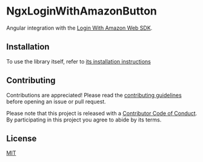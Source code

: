 # NgxLoginWithAmazonButton

Angular integration with the [Login With Amazon Web SDK](https://developer.amazon.com/docs/login-with-amazon/web-docs.html).

## Installation

To use the library itself, refer to [its installation instructions](./projects/ngx-login-with-amazon-button/README.md)

## Contributing

Contributions are appreciated! Please read the [contributing guidelines](./CONTRIBUTING.md) before opening an issue or pull request.

Please note that this project is released with a [Contributor Code of Conduct](./CODE-OF-CONDUCT.md). By participating in this project you agree to abide by its terms.

## License

[MIT](./LICENSE)
